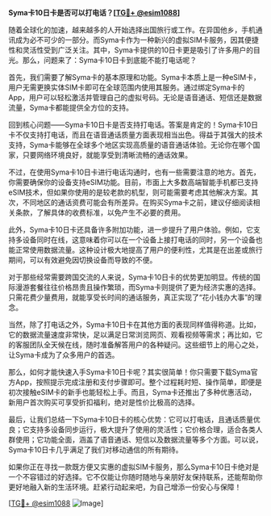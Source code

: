 **Syma卡10日卡是否可以打电话？[[TG💪+ @esim1088](https://t.me/s/esim1088)]**

随着全球化的加速，越来越多的人开始选择出国旅行或工作。在异国他乡，手机通讯成为必不可少的一部分。而Syma卡作为一种新兴的虚拟SIM卡服务，因其便捷性和灵活性受到广泛关注。其中，Syma卡提供的10日卡更是吸引了许多用户的目光。那么，问题来了：Syma卡10日卡到底能不能打电话呢？

首先，我们需要了解Syma卡的基本原理和功能。Syma卡本质上是一种eSIM卡，用户无需更换实体SIM卡即可在全球范围内使用其服务。通过绑定Syma卡的App，用户可以轻松激活并管理自己的虚拟号码。无论是语音通话、短信还是数据流量，Syma卡都能提供全方位的支持。

回到核心问题——Syma卡10日卡是否支持打电话。答案是肯定的！Syma卡10日卡不仅支持打电话，而且在语音通话质量方面表现相当出色。得益于其强大的技术支持，Syma卡能够在全球多个地区实现高质量的语音通话体验。无论你在哪个国家，只要网络环境良好，就能享受到清晰流畅的通话效果。

不过，在使用Syma卡10日卡进行电话沟通时，也有一些需要注意的地方。首先，你需要确保你的设备支持eSIM功能。目前，市面上大多数高端智能手机都已支持eSIM技术，但如果你使用的是较老款的机型，则可能需要考虑其他解决方案。其次，不同地区的通话资费可能会有所差异。在购买Syma卡之前，建议仔细阅读相关条款，了解具体的收费标准，以免产生不必要的费用。

此外，Syma卡10日卡还具备许多附加功能，进一步提升了用户体验。例如，它支持多设备同时在线，这意味着你可以在一个设备上接打电话的同时，另一个设备也能正常使用数据流量。这种设计极大地提高了用户的便利性，尤其是在出差或旅行期间，可以有效避免因切换设备而导致的不便。

对于那些经常需要跨国交流的人来说，Syma卡10日卡的优势更加明显。传统的国际漫游套餐往往价格昂贵且操作繁琐，而Syma卡则提供了更为经济实惠的选择。只需花费少量费用，就能享受长时间的通话服务，真正实现了“花小钱办大事”的理念。

当然，除了打电话之外，Syma卡10日卡在其他方面的表现同样值得称道。比如，它的数据流量速度非常快，足以满足日常浏览网页、观看视频等需求；再比如，它的客服团队全天候在线，随时准备解答用户的各种疑问。这些细节上的用心之处，让Syma卡成为了众多用户的首选。

那么，如何才能快速入手Syma卡10日卡呢？其实很简单！你只需要下载Syma官方App，按照提示完成注册和支付步骤即可。整个过程耗时短、操作简单，即便是初次接触eSIM卡的新手也能轻松上手。而且，Syma卡还推出了多种优惠活动，新用户首次购买可享受折扣福利，绝对是性价比极高的选择。

最后，让我们总结一下Syma卡10日卡的核心优势：它可以打电话，且通话质量优良；它支持多设备同步运行，极大提升了使用的灵活性；它价格合理，适合各类人群使用；它功能全面，涵盖了语音通话、短信以及数据流量等多个方面。可以说，Syma卡10日卡几乎满足了我们对移动通信的所有期待。

如果你正在寻找一款既方便又实惠的虚拟SIM卡服务，那么Syma卡10日卡绝对是一个不容错过的好选择。它不仅能让你随时随地与亲朋好友保持联系，还能帮助你更好地融入新的生活环境。赶紧行动起来吧，为自己增添一份安心与保障！

[[TG💪+ @esim1088](https://t.me/s/esim1088) ![Image](https://i.postimg.cc/4NQfJmqS/Snipaste-2025-05-13-00-14-12.png)]